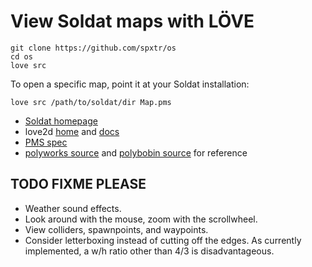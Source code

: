 # View Soldat maps with LÖVE

```
git clone https://github.com/spxtr/os
cd os
love src
```

To open a specific map, point it at your Soldat installation:

```
love src /path/to/soldat/dir Map.pms
```

* [Soldat homepage](https://soldat.pl/)
* love2d [home](https://love2d.org/) and [docs](https://love2d.org/wiki/love)
* [PMS spec](https://wiki.soldat.pl/index.php/Map)
* [polyworks source](https://github.com/Soldat/polyworks) and [polybobin source](https://github.com/Soldat/polybobin) for reference

## TODO FIXME PLEASE

* Weather sound effects.
* Look around with the mouse, zoom with the scrollwheel.
* View colliders, spawnpoints, and waypoints.
* Consider letterboxing instead of cutting off the edges. As currently
  implemented, a w/h ratio other than 4/3 is disadvantageous.
